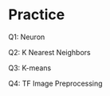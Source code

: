 # Practice  
Q1: Neuron                                       
             
Q2: K Nearest Neighbors      
       
Q3: K-means              
        
Q4: TF Image Preprocessing            
  
